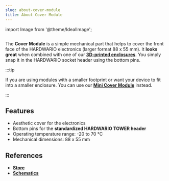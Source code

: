 ```yaml
---
slug: about-cover-module
title: About Cover Module
---
```

import Image from '@theme/IdealImage';

<div class="container">
  <div class="row">
    <div class="col col--4">
      <div><Image img={require('./cover-module.png')} /></div>
    </div>
    <div class="col col--6">
      <p>
        The <b>Cover Module</b> is a simple mechanical part that helps to cover the front face of the HARDWARIO electronics (larger format 88 x 55 mm). It <b>looks great</b> when combined with one of our <a href="https://shop.hardwario.com/enclosures/"><b>3D-printed enclosures</b></a>. You simply snap it in the HARDWARIO socket header using the bottom pins.
      </p>
    </div>
  </div>
</div>

:::tip

If you are using modules with a smaller footprint or want your device to fit into a smaller enclosure.
You can use our [**Mini Cover Module**](./about-mini-cover-module.md) instead.

:::

## Features
- Aesthetic cover for the electronics
- Bottom pins for the **standardized HARDWARIO TOWER header**
- Operating temperature range: -20 to 70 °C
- Mechanical dimensions: 88 x 55 mm

## References
- [**Store**](https://www.hardwario.store/p/cover-module)
- [**Schematics**](https://github.com/hardwario/bc-hardware/tree/master/out/bc-module-cover)

